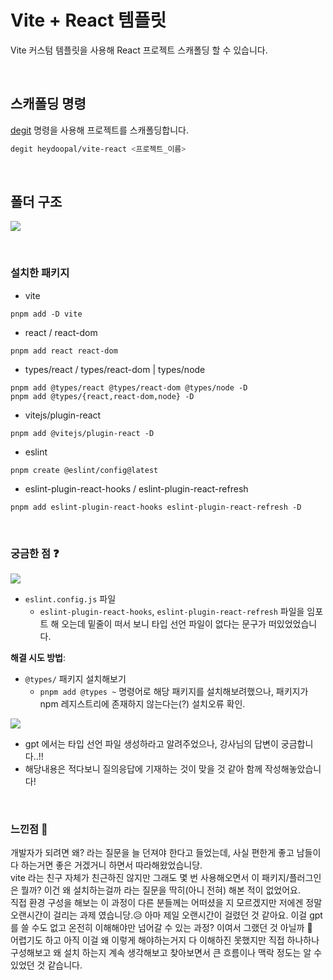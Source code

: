 # Vite + React 템플릿

Vite 커스텀 템플릿을 사용해 React 프로젝트 스캐폴딩 할 수 있습니다.

<br>

## 스캐폴딩 명령

[degit](https://github.com/Rich-Harris/degit?tab=readme-ov-file#readme) 명령을 사용해 프로젝트를 스캐폴딩합니다.

```sh
degit heydoopal/vite-react <프로젝트_이름>
```

<br>

## 폴더 구조

![](https://velog.velcdn.com/images/zidoopal/post/35db48d4-7a2c-41db-b46a-9a513ae1c1aa/image.png)

<br>

### 설치한 패키지

- vite

```
pnpm add -D vite
```

- react / react-dom

```
pnpm add react react-dom
```

- types/react / types/react-dom | types/node

```
pnpm add @types/react @types/react-dom @types/node -D
pnpm add @types/{react,react-dom,node} -D
```

- vitejs/plugin-react

```
pnpm add @vitejs/plugin-react -D
```

- eslint

```
pnpm create @eslint/config@latest
```

- eslint-plugin-react-hooks / eslint-plugin-react-refresh

```
pnpm add eslint-plugin-react-hooks eslint-plugin-react-refresh -D
```

<br>

### 궁금한 점 ❓

![](https://velog.velcdn.com/images/zidoopal/post/6ae4ad37-aab6-418d-965e-c66c2d85e589/image.png)

- `eslint.config.js` 파일
  - `eslint-plugin-react-hooks`, `eslint-plugin-react-refresh` 파일을 임포트 해 오는데 밑줄이 떠서 보니
    타입 선언 파일이 없다는 문구가 떠있었었습니다.

**해결 시도 방법**:

- `@types/` 패키지 설치해보기
  - `pnpm add @types ~` 명령어로 해당 패키지를 설치해보려했으나, 패키지가 npm 레지스트리에 존재하지 않는다는(?) 설치오류 확인.

![](https://velog.velcdn.com/images/zidoopal/post/3e118217-2aaa-4fa4-99c9-86e6fbf8246f/image.png)

- gpt 에서는 타입 선언 파일 생성하라고 알려주었으나, 강사님의 답변이 궁금합니다..!!
- 해당내용은 적다보니 질의응답에 기재하는 것이 맞을 것 같아 함께 작성해놓았습니다!

<br>

### 느낀점 💬

개발자가 되려면 왜? 라는 질문을 늘 던져야 한다고 들었는데, 사실 편한게 좋고 남들이 다 하는거면 좋은 거겠거니 하면서 따라해왔었습니당. <br>
vite 라는 친구 자체가 친근하진 않지만 그래도 몇 번 사용해오면서 이 패키지/플러그인은 뭘까? 이건 왜 설치하는걸까 라는 질문을 딱히(아니 전혀) 해본 적이 없었어요. <br>
직접 환경 구성을 해보는 이 과정이 다른 분들께는 어떠셨을 지 모르겠지만 저에겐 정말 오랜시간이 걸리는 과제 였습니당.😥 아마 제일 오랜시간이 걸렸던 것 같아요. 이걸 gpt를 쓸 수도 없고 온전히 이해해야만 넘어갈 수 있는 과정? 이여서 그랬던 것 아닐까 🤯 <br>
어렵기도 하고 아직 이걸 왜 이렇게 해야하는거지 다 이해하진 못했지만 직접 하나하나 구성해보고 왜 설치 하는지 계속 생각해보고 찾아보면서 큰 흐름이나 맥락 정도는 알 수 있었던 것 같습니다. <br>
